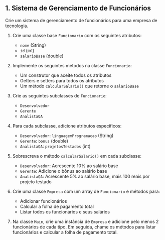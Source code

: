 ## 1. Sistema de Gerenciamento de Funcionários

Crie um sistema de gerenciamento de funcionários para uma empresa de tecnologia.

1. Crie uma classe base `Funcionario` com os seguintes atributos:
    - `nome` (String)
    - `id` (int)
    - `salarioBase` (double)

2. Implemente os seguintes métodos na classe `Funcionario`:
    - Um construtor que aceite todos os atributos
    - Getters e setters para todos os atributos
    - Um método `calcularSalario()` que retorne o `salarioBase`

3. Crie as seguintes subclasses de `Funcionario`:
    - `Desenvolvedor`
    - `Gerente`
    - `AnalistaQA`

4. Para cada subclasse, adicione atributos específicos:
    - `Desenvolvedor`: `linguagemProgramacao` (String)
    - `Gerente`: `bonus` (double)
    - `AnalistaQA`: `projetosTestados` (int)

5. Sobrescreva o método `calcularSalario()` em cada subclasse:
    - `Desenvolvedor`: Acrescente 10% ao salário base
    - `Gerente`: Adicione o bônus ao salário base
    - `AnalistaQA`: Acrescente 5% ao salário base, mais 100 reais por projeto testado

6. Crie uma classe `Empresa` com um array de `Funcionario` e métodos para:
    - Adicionar funcionários
    - Calcular a folha de pagamento total
    - Listar todos os funcionários e seus salários

7. Na classe `Main`, crie uma instância de `Empresa` e adicione pelo menos 2 funcionários de cada tipo. Em seguida, chame os métodos para listar funcionários e calcular a folha de pagamento total.
